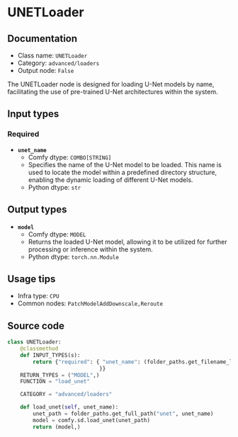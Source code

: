 # UNETLoader
## Documentation
- Class name: `UNETLoader`
- Category: `advanced/loaders`
- Output node: `False`

The UNETLoader node is designed for loading U-Net models by name, facilitating the use of pre-trained U-Net architectures within the system.
## Input types
### Required
- **`unet_name`**
    - Comfy dtype: `COMBO[STRING]`
    - Specifies the name of the U-Net model to be loaded. This name is used to locate the model within a predefined directory structure, enabling the dynamic loading of different U-Net models.
    - Python dtype: `str`
## Output types
- **`model`**
    - Comfy dtype: `MODEL`
    - Returns the loaded U-Net model, allowing it to be utilized for further processing or inference within the system.
    - Python dtype: `torch.nn.Module`
## Usage tips
- Infra type: `CPU`
- Common nodes: `PatchModelAddDownscale,Reroute`


## Source code
```python
class UNETLoader:
    @classmethod
    def INPUT_TYPES(s):
        return {"required": { "unet_name": (folder_paths.get_filename_list("unet"), ),
                             }}
    RETURN_TYPES = ("MODEL",)
    FUNCTION = "load_unet"

    CATEGORY = "advanced/loaders"

    def load_unet(self, unet_name):
        unet_path = folder_paths.get_full_path("unet", unet_name)
        model = comfy.sd.load_unet(unet_path)
        return (model,)

```
